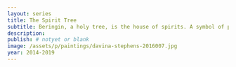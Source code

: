 ```yaml
---
layout: series
title: The Spirit Tree
subtitle: Beringin, a holy tree, is the house of spirits. A symbol of prosperity and abundance.
description:
publish: # notyet or blank
image: /assets/p/paintings/davina-stephens-2016007.jpg
year: 2014-2019
---
```

